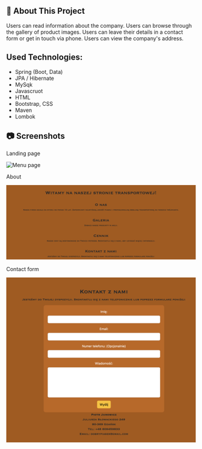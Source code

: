## :bookmark_tabs: About This Project

Users can read information about the company.
Users can browse through the gallery of product images.
Users can leave their details in a contact form or get in touch via phone.
Users can view the company's address.

## Used Technologies:

* Spring (Boot, Data)
* JPA / Hibernate
* MySqk
* Javascruot
* HTML
* Bootstrap, CSS
* Maven
* Lombok

## :camera: Screenshots

Landing page      

![Menu page](src/main/resources/static/images/landing-page.png)

About    

![Checkout](src/main/resources/static/images/about.png)

Contact form    

![Login page](src/main/resources/static/images/form.png)
